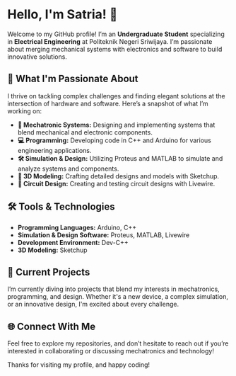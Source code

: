 # Hello, I'm Satria! 👋

Welcome to my GitHub profile! I’m an **Undergraduate Student** specializing in **Electrical Engineering** at Politeknik Negeri Sriwijaya. I’m passionate about merging mechanical systems with electronics and software to build innovative solutions.

## 🚀 What I'm Passionate About

I thrive on tackling complex challenges and finding elegant solutions at the intersection of hardware and software. Here’s a snapshot of what I’m working on:

- **🔧 Mechatronic Systems:** Designing and implementing systems that blend mechanical and electronic components.
- **💻 Programming:** Developing code in C++ and Arduino for various engineering applications.
- **🛠️ Simulation & Design:** Utilizing Proteus and MATLAB to simulate and analyze systems and components.
- **📐 3D Modeling:** Crafting detailed designs and models with Sketchup.
- **🔌 Circuit Design:** Creating and testing circuit designs with Livewire.

## 🛠️ Tools & Technologies

- **Programming Languages:** Arduino, C++
- **Simulation & Design Software:** Proteus, MATLAB, Livewire
- **Development Environment:** Dev-C++
- **3D Modeling:** Sketchup

## 🌟 Current Projects

I’m currently diving into projects that blend my interests in mechatronics, programming, and design. Whether it's a new device, a complex simulation, or an innovative design, I'm excited about every challenge.

## 🌐 Connect With Me

Feel free to explore my repositories, and don’t hesitate to reach out if you’re interested in collaborating or discussing mechatronics and technology!

Thanks for visiting my profile, and happy coding!
